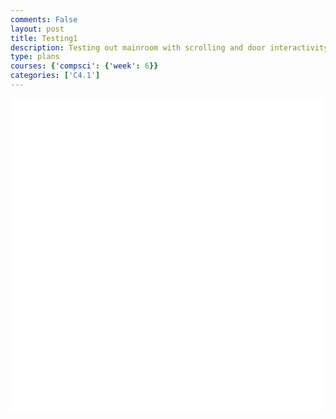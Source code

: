 ```yaml
---
comments: False
layout: post
title: Testing1
description: Testing out mainroom with scrolling and door interactivity
type: plans
courses: {'compsci': {'week': 6}}
categories: ['C4.1']
---
```


<style>
    .container{
        display:block;
        background-color:white;
        width: 500px;
        height: 500px;
    }
</style>
<canvas id="display" class="container" height="500px" width="500px"></canvas>

<script type="module">
//import needed modules
import Character from "/Group/myScripts/GameScripts/CharacterMovement.js";
import Object from "/Group/myScripts/GameScripts/CreateObject.js";
import light from "/Group/myScripts/GameScripts/Lights.js";
import {Display, subDisplay} from "/Group/myScripts/GameScripts/Displays.js";

//define canvas
var canvas = document.getElementById("display");
var hiddenCanvas = document.createElement("canvas");
hiddenCanvas.setAttribute("width","500px");
hiddenCanvas.setAttribute("height","500px");
hiddenCanvas.setAttribute("willReadFrequently",true);

//bind inputs to a controller
var myCharacter = new Character();
document.addEventListener("keydown",myCharacter.handleKeydown.bind(myCharacter));
document.addEventListener("keyup",myCharacter.handleKeyup.bind(myCharacter));

//create objects
    //main character
    var characterSpriteSheet = new Image();
    characterSpriteSheet.src = "/Group/images/Game/walking-sprite.png";
    var myCharacterObject = new Object("character", characterSpriteSheet,[44,54],[200,266],[250,500],5,1);
    //backgrounds
        //apartment bedroom background
        var backgroundImage = new Image();
        backgroundImage.src = "/Group/images/Game/room1update.png";
        var backgroundObject = new Object("background",backgroundImage,[600,200],[1500,500],[0,500],1,1,[0,0])
        //bedroom

        //door
        var doorImage = new Image();
        doorImage.src = "/Group/images/Game/apartmentdoor.png";
        var doorObject = new Object("door",doorImage,[25,45],[185,310],[1145,500],1,1);

        //

    //lighting
    var lightingSprite = new Image();
    lightingSprite.src = "/Group/images/Game/ShadingV3.png";
    var lightObject = new Object("light",lightingSprite,[500,500],[500,500],[0,0],1,1);

    //neighbor

    //boxes
        //small boxes
        var boxImage = new Image();
        boxImage.src = "/Group/images/Game/box1.png";
        var boxObject1 = new Object("box",boxImage,[20,16],[100,80],[500,500],1,1);
        var boxObject2 = new Object("box",boxImage,[20,16],[100,80],[725,500],1,1);
        
        //stacked boxes
        var boxstackImage = new Image();
        boxstackImage.src = "/Group/images/Game/box2.png"
        var boxstackObject1= new Object("box",boxstackImage,[20,28],[120,168],[850,500],1,1);
        var boxstackObject2= new Object("box",boxstackImage,[20,28],[100,140],[575,500],1,1);

    //EKey
        var EkeyImage = new Image ();
        EkeyImage.src = "/Group/images/Game/EKeySprite.png"
        var Ekey= new Object ("Ekey" ,EkeyImage, [400,354],[80,100],[190,300],2,1);
        var showEKeySprite = false;
        // Add the "E" key press event listener to handle the interaction with boxObject2
        window.addEventListener('keydown', function (e) {
    // Check if the pressed key is "E" (key code 69)
    if (e.keyCode == 69) {
        // Check if the player character is in contact with boxObject2
        if (checkForOverlap(myCharacterObject, boxObject2)) {
            // Make boxObject2 disappear
            boxObject2.scale = [0, 0];
        }
        if (!checkForOverlap(myCharacterObject, boxObject2)) {
            // Make the E key related to boxObject1 disappear
            showEKeySprite = false;
        }
        // Check if the player character is in contact with boxObject1
        if (checkForOverlap(myCharacterObject, boxObject1)) {
            // Make boxObject1 disappear
            boxObject1.scale = [0, 0];
        if (!checkForOverlap(myCharacterObject, boxObject1)) {
            // Make the E key related to boxObject1 disappear
            showEKeySprite = false;
        }
        }
    }
});
    //text

var display = new subDisplay(canvas,[backgroundObject,doorObject,boxstackObject2,boxObject2,myCharacterObject,boxObject1,boxstackObject1]);

var fps = 24;
var active = true;
var animId;
var currentFrame = 0;
var sec = 0;
function checkForOverlap(object1, object2) {
    var pos1 = object1.ReturnPosition().slice();
    var scale1 = object1.ReturnScale().slice();
    var xRange1 = [pos1[0], pos1[0] + scale1[0]];
    var yRange1 = [pos1[1], pos1[1] + scale1[1]];

    var pos2 = object2.ReturnPosition().slice();
    var scale2 = object2.ReturnScale().slice();
    var xRange2 = [pos2[0], pos2[0] + scale2[0]];
    var yRange2 = [pos2[1], pos2[1] + scale2[1]];

    if (
        xRange1[0] >= xRange2[0] &&
        xRange1[0] <= xRange2[1] &&
        yRange1[0] >= yRange2[0] &&
        yRange1[0] <= yRange2[1]
    ) {
        return true;
    }

    if (
        xRange1[0] >= xRange2[0] &&
        xRange1[0] <= xRange2[1] &&
        yRange1[1] >= yRange2[0] &&
        yRange1[1] <= yRange2[1]
    ) {
        return true;
    }

    if (
        xRange1[1] >= xRange2[0] &&
        xRange1[1] <= xRange2[1] &&
        yRange1[0] >= yRange2[0] &&
        yRange1[0] <= yRange2[1]
    ) {
        return true;
    }

    if (
        xRange1[1] >= xRange2[0] &&
        xRange1[1] <= xRange2[1] &&
        yRange1[1] >= yRange2[0] &&
        yRange1[1] <= yRange2[1]
    ) {
        return true;
    }

    return false;
}
function frame(){ //when a frame is updated
    currentFrame = (currentFrame+1)%fps;
    if (currentFrame == 0){sec+=1}

    var pos = myCharacter.onFrame(fps); //update frame, and get position
    pos = [pos.x,500-pos.y]; //fix position

    //console.log(pos)

    if(pos[0]>=-64 && pos[0]<1360){
    myCharacterObject.OverridePosition(pos); //update character position
    if(myCharacter.moving == true){ //if charavter is moving then animate
        if (currentFrame % Math.round(fps/12)==0){
        myCharacterObject.UpdateFrame()
        }
    }
    }
    else{
        if(pos[0]<-64){
            myCharacter.position = {x:-64,y:0}
        }
        else{
            myCharacter.position = {x:1360,y:0}
        }
    }

    if (pos[0]>=0 && pos[0]<1000){
    display.OverrideScroll([-pos[0],0]); //scroll everything
    lightObject.UpdateCameraScroll([-pos[0],0])
    }
    if(currentFrame % Math.round(fps/4)==0){ //update lighting
        light([[50,15,2.5],[450,15,2.5],[850,15,2.5],[1250,15,2.5]],lightObject,hiddenCanvas,true)
    } 

    if (checkForOverlap(myCharacterObject, boxObject1)) {
        console.log("Now press the E key");
    }
    if (checkForOverlap(myCharacterObject, boxObject2)) {
        console.log("Now press the E key")
    }
    if (checkForOverlap(myCharacterObject, boxObject1) || checkForOverlap(myCharacterObject, boxObject2)) {
    console.log("Now press the E key");
    showEKeySprite = true;
    }
    if (checkForOverlap(myCharacterObject, doorObject)) {
    console.log("Now press the E key");
    showEKeySprite = true;
    }

    

    display.draw(1); //type 1 = with camera offset, type 2 = without camera offset

    canvas.getContext("2d").drawImage(hiddenCanvas,0,0); //draw shadows overtop

    // Drawing the EKey sprite
    if (showEKeySprite) {
        if (currentFrame % Math.round(fps/2)==0){
        Ekey.UpdateFrame()
        }
    //Ekey.OverridePosition([boxObject1.ReturnPosition()[0], boxObject1.ReturnPosition()[1] - Ekey.ReturnScale()[1]]);
    Ekey.draw(canvas.getContext("2d"),[0,0]); // Draw the EKey sprite with camera offset
    }

    //run function again
    setTimeout(function() {if(active==true){animId = requestAnimationFrame(frame)};}, 1000 / fps);
}

//canvas.addEventListener("mousemove", function(e){
//    var scale = lightObject.ReturnScale();
//    lightObject.OverridePosition([e.offsetX-scale[0]/2,e.offsetY+scale[1]/2])
//});
window.addEventListener('keydown', function(e) { //prevent space from moving screen
  if(e.keyCode == 32 && e.target == document.body) {
    e.preventDefault();
  }
});

frame();
</script>
